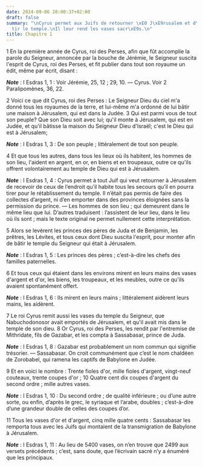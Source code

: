 ```yaml
---
date: 2024-09-06 20:00:37+02:00
draft: false
summary: "\nCyrus permet aux Juifs de retourner \xE0 J\xE9rusalem et d\u2019y reb\xE2\
  tir le temple.\nIl leur rend les vases sacr\xE9s.\n"
title: Chapitre 1
---
```





1 En la première année de Cyrus, roi des Perses, afin que fût accomplie la parole du Seigneur, annoncée par la bouche de Jérémie, le Seigneur suscita l'esprit de Cyrus, roi des Perses, et fit publier dans tout son royaume un édit, même par écrit, disant :

***Note*** :  I Esdras 1, 1 : Voir Jérémie, 25, 12 ; 29, 10. ― Cyrus. Voir 2 Paralipomènes, 36, 22.

2 Voici ce que dit Cyrus, roi des Perses : Le Seigneur Dieu du ciel m'a donné tous les royaumes de la terre, et lui-même m'a ordonné de lui bâtir une maison à Jérusalem, qui est dans la Judée. 3 Qui est parmi vous de tout son peuple? Que son Dieu soit avec lui; qu'il monte à Jérusalem, qui est en Judée, et qu'il bâtisse la maison du Seigneur Dieu d'Israël; c'est le Dieu qui est à Jérusalem;

***Note*** :  I Esdras 1, 3 : De son peuple ; littéralement de tout son peuple.

4 Et que tous les autres, dans tous les lieux où ils habitent, les hommes de son lieu, l'aident en argent, en or, en biens et en troupeaux, outre ce qu'ils offrent volontairement au temple de Dieu qui est à Jérusalem.

***Note*** :  I Esdras 1, 4 : Cyrus permet à tout Juif qui veut retourner à Jérusalem de recevoir de ceux de l’endroit qu’il habite tous les secours qu’il en pourra tirer pour le rétablissement du temple. Il n’était pas permis de faire des collectes d’argent, ni d’en emporter dans des provinces éloignées sans la permission du prince. ― Les hommes de son lieu ; qui demeurent dans le même lieu que lui. D’autres traduisent : l’assistent de leur lieu, dans le lieu où ils sont ; mais le texte original ne permet nullement cette interprétation.


5 Alors se levèrent les princes des pères de Juda et de Benjamin, les prêtres, les Lévites, et tous ceux dont Dieu suscita l'esprit, pour monter afin de bâtir le temple du Seigneur qui était à Jérusalem.

***Note*** :  I Esdras 1, 5 : Les princes des pères ; c’est-à-dire les chefs des familles paternelles.

6 Et tous ceux qui étaient dans les environs mirent en leurs mains des vases d'argent et d'or, les biens, les troupeaux, et les meubles, outre ce qu'ils avaient spontanément offert.

***Note*** :  I Esdras 1, 6 : Ils mirent en leurs mains ; littéralement aidèrent leurs mains, les aidèrent.

7 Le roi Cyrus remit aussi les vases du temple du Seigneur, que Nabuchodonosor avait emportés de Jérusalem, et qu'il avait mis dans le temple de son dieu. 8 Or Cyrus, roi des Perses, les rendit par l'entremise de Mithridate, fils de Gazabar, et les compta à Sassabasar, prince de Juda.

***Note*** :  I Esdras 1, 8 : Gazabar est probablement un nom commun qui signifie trésorier. ― Sassabasar. On croit communément que c’est le nom chaldéen de Zorobabel, qui ramena les captifs de Babylone en Judée.

9 Et en voici le nombre : Trente fioles d'or, mille fioles d'argent, vingt-neuf couteaux, trente coupes d'or ; 10 Quatre cent dix coupes d'argent du second ordre ; mille autres vases.

***Note*** :  I Esdras 1, 10 : Du second ordre ; de qualité inférieure ; ou d’une autre sorte, ou enfin, d’après le grec, le syriaque et l’arabe, doubles ; c’est-à-dire d’une grandeur double de celles des coupes d’or.

11 Tous les vases d'or et d'argent, cinq mille quatre cents : Sassabasar les remporta tous avec les Juifs qui montaient de la transmigration de Babylone à Jérusalem.

***Note*** :  I Esdras 1, 11 : Au lieu de 5400 vases, on n’en trouve que 2499 aux versets précédents ; c’est, sans doute, que l’écrivain sacré n’y a énuméré que les principaux.

